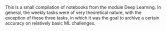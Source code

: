 This is a small compilation of notebooks from the module Deep Learning. In general, the weekly tasks were of very theoretical nature, with the exception of these three tasks, in which it was the goal to archive a certain accuracy on relatively basic ML challenges.